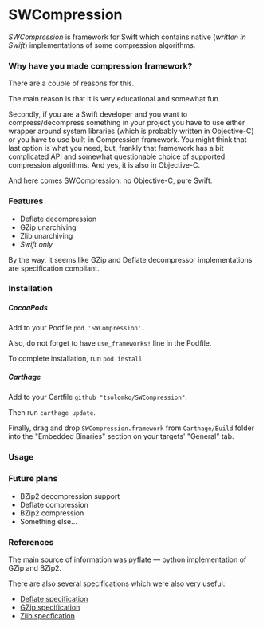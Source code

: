 # SWCompression
*SWCompression* is framework for Swift which contains native (*written in Swift*)
implementations of some compression algorithms.

### Why have you made compression framework?
There are a couple of reasons for this.

The main reason is that it is very educational and somewhat fun.

Secondly, if you are a Swift developer and you want to compress/decompress something in your project
you have to use either wrapper around system libraries (which is probably written in Objective-C)
or you have to use built-in Compression framework.
You might think that last option is what you need, but, frankly
that framework has a bit complicated API and somewhat questionable choice of supported compression algorithms. And yes, it is also in Objective-C.

And here comes SWCompression: no Objective-C, pure Swift.

### Features
- Deflate decompression
- GZip unarchiving
- Zlib unarchiving
- _Swift only_

By the way, it seems like GZip and Deflate decompressor implementations are specification compliant.

### Installation

##### CocoaPods
Add to your Podfile `pod 'SWCompression'`.

Also, do not forget to have `use_frameworks!` line in the Podfile.

To complete installation, run `pod install`

##### Carthage
Add to  your Cartfile `github "tsolomko/SWCompression"`.

Then run `carthage update`.

Finally, drag and drop `SWCompression.framework` from `Carthage/Build` folder into the "Embedded Binaries" section on your targets' "General" tab.

### Usage

### Future plans
- BZip2 decompression support
- Deflate compression
- BZip2 compression
- Something else...

### References
The main source of information was [pyflate](http://www.paul.sladen.org/projects/pyflate/) —
python implementation of GZip and BZip2.

There are also several specifications which were also very useful:
- [Deflate specification](https://www.ietf.org/rfc/rfc1951.txt)
- [GZip specification](https://ietf.org/rfc/rfc1952.txt)
- [Zlib specfication](https://www.ietf.org/rfc/rfc1950.txt)
